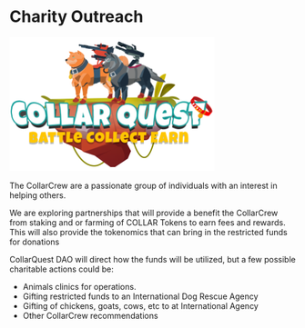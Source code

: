 # Charity Outreach

![CollarQuest a Metaverse Play2Earn Ecosystem](../../.gitbook/assets/CQ-Title.png)

The CollarCrew are a passionate group of individuals with an interest in helping others.

We are exploring partnerships that will provide a benefit the CollarCrew from staking and or farming of COLLAR Tokens to earn fees and rewards. This will also provide the tokenomics that can bring in the restricted funds for donations

CollarQuest DAO will direct how the funds will be utilized, but a few possible charitable actions could be:

* Animals clinics for operations.
* Gifting restricted funds to an International Dog Rescue Agency
* Gifting of chickens, goats, cows, etc to at International Agency
* Other CollarCrew recommendations

